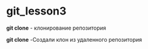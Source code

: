 # git_lesson3

**git clone** - клонирование репозитория

**git clone** -Создали клон из удаленного репозитория